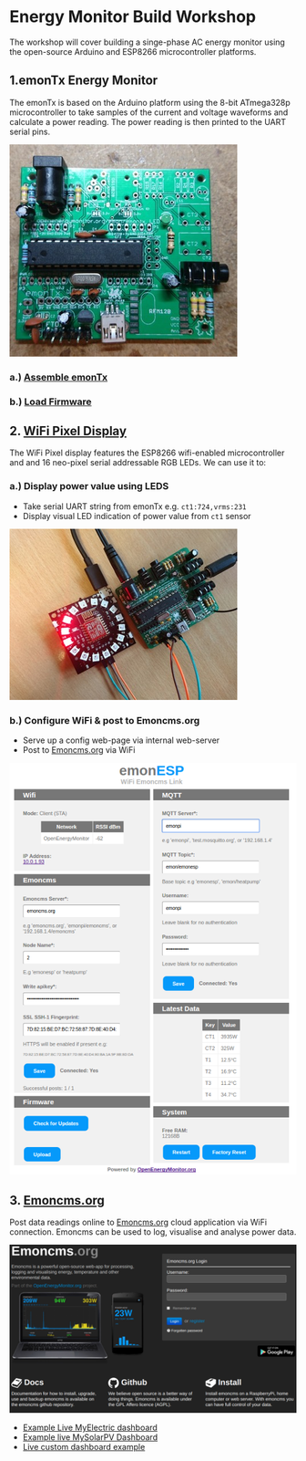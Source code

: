 # Energy Monitor Build Workshop

The workshop will cover building a singe-phase AC energy monitor using the open-source Arduino and ESP8266 microcontroller platforms. 

## 1.emonTx Energy Monitor

The emonTx is based on the Arduino platform using the 8-bit ATmega328p microcontroller to take samples of the current and voltage waveforms and calculate a power reading. The power reading is then printed to the UART serial pins.  

![12](emontx/images/build0010.jpg)

### a.) [Assemble emonTx](emontx) 	
### b.) [Load Firmware](emontx/firmware)

## 2. [WiFi Pixel Display](pixel/readme.md)

The WiFi Pixel display features the ESP8266 wifi-enabled microcontroller and and 16 neo-pixel serial addressable RGB LEDs. We can use it to:  
 
### a.) Display power value using LEDS

- Take serial UART string from emonTx e.g. `ct1:724,vrms:231`
- Display visual LED indication of power value from `ct1` sensor


![01](pixel/images/build001.jpg)


### b.) Configure WiFi & post to Emoncms.org

- Serve up a config web-page via internal web-server
- Post to [Emoncms.org](https://emoncms.org) via WiFi


![image](pixel/firmware/EmonESP/docs/emonesp.png)


## 3. [Emoncms.org](https://emoncms.org)

Post data readings online to [Emoncms.org](https://emoncms.org) cloud  application via WiFi connection. Emoncms can be used to log, visualise and analyse power data. 

![01](pixel/images/emoncmsorg.png)

- [Example Live MyElectric dashboard](https://emoncms.org/app?readkey=c0c644bb3f86eab9e308668b5bef6b51#myelectric)
- [Example live MySolarPV Dashboard](https://emoncms.org/app?readkey=871ad5efb8f20f698f12d751aea9b8a6#mysolarpv)
- [Live custom dashboard example](http://vpn.linemanhut.co.uk:8080/emoncms/dashboard/view?id=1)
